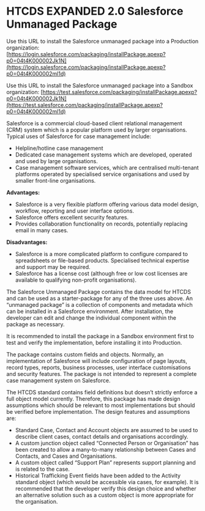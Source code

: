 # HTCDS EXPANDED 2.0 Salesforce Unmanaged Package
Use this URL to install the Salesforce unmanaged package into a Production organization:
[https://login.salesforce.com/packaging/installPackage.apexp?p0=04t4K000002Jk1N](https://login.salesforce.com/packaging/installPackage.apexp?p0=04t4K000002ml1d)

Use this URL to install the Salesforce unmanaged package into a Sandbox organization: [https://test.salesforce.com/packaging/installPackage.apexp?p0=04t4K000002Jk1N](https://test.salesforce.com/packaging/installPackage.apexp?p0=04t4K000002ml1d)

Salesforce is a commercial cloud-based client relational management (CRM) system which is a popular platform used by larger organisations. Typical uses of Salesforce for case management include:

* Helpline/hotline case management
* Dedicated case management systems which are developed, operated and used by large organisations.
* Case management software services, which are centralised multi-tenant platforms operated by specialised service organisations and used by smaller front-line organisations.

**Advantages:**

* Salesforce is a very flexible platform offering various data model design, workflow, reporting and user interface options.
* Salesforce offers excellent security features.
* Provides collaboration functionality on records, potentially replacing email in many cases.

**Disadvantages:**

* Salesforce is a more complicated platform to configure compared to spreadsheets or file-based products. Specialised technical expertise and support may be required.
* Salesforce has a license cost (although free or low cost licenses are available to qualifying non-profit organisations).

The Salesforce Unmanaged Package contains the data model for HTCDS and can be used as a starter-package for any of the three uses above. An “unmanaged package” is a collection of components and metadata which can be installed in a Salesforce environment. After installation, the developer can edit and change the individual component within the package as necessary.

It is recommended to install the package in a Sandbox environment first to test and verify the implementation, before installing it into Production.

The package contains custom fields and objects. Normally, an implementation of Salesforce will include configuration of page layouts, record types, reports, business processes, user interface customisations and security features. The package is not intended to represent a complete case management system on Salesforce.

The HTCDS standard contains field definitions but doesn’t strictly enforce a full object model currently. Therefore, this package has made design assumptions which should be relevant to most implementations but should be verified before implementation. The design features and assumptions are:

* Standard Case, Contact and Account objects are assumed to be used to describe client cases, contact details and organisations accordingly.
* A custom junction object called “Connected Person or Organisation” has been created to allow a many-to-many relationship between Cases and Contacts, and Cases and Organisations.
* A custom object called “Support Plan” represents support planning and is related to the case.
* Historical Trafficking Event fields have been added to the Activity standard object (which would be accessible via cases, for example). It is recommended that the developer verify this design choice and whether an alternative solution such as a custom object is more appropriate for the organisation.
